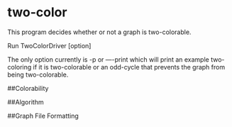 # two-color

This program decides whether or not a graph is two-colorable.

Run TwoColorDriver [option] <file>

The only option currently is -p or —-print which will print an example two-coloring if it is two-colorable or an odd-cycle that prevents the graph from being two-colorable. 

##Colorability

##Algorithm

##Graph File Formatting
